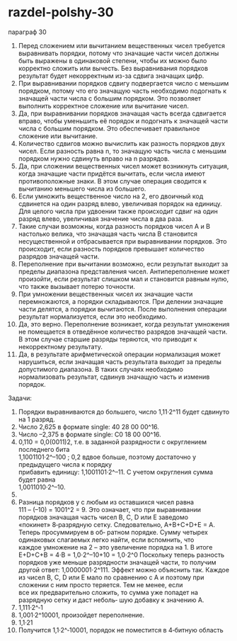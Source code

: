 # razdel-polshy-30
параграф 30

1. Перед сложением или вычитанием вещественных чисел требуется выравнивать порядки, потому что значащие части чисел должны быть выражены в одинаковой степени, чтобы их можно было корректно сложить или вычесть. Без выравнивания порядков результат будет некорректным из-за сдвига значащих цифр.
2. При выравнивании порядков сдвигу подвергается число с меньшим порядком, потому что его значащую часть необходимо подогнать к значащей части числа с большим порядком. Это позволяет выполнить корректное сложение или вычитание чисел.
3. Да, при выравнивании порядков значащая часть всегда сдвигается вправо, чтобы уменьшить её порядок и подогнать к значащей части числа с большим порядком. Это обеспечивает правильное сложение или вычитание.
4. Количество сдвигов можно вычислить как разность порядков двух чисел. Если разность равна n, то значащую часть числа с меньшим порядком нужно сдвинуть вправо на n разрядов.
5. Да, при сложении вещественных чисел может возникнуть ситуация, когда значащие части придётся вычитать, если числа имеют противоположные знаки. В этом случае операция сводится к вычитанию меньшего числа из большего.
6. Если умножить вещественное число на 2, его двоичный код сдвинется на один разряд влево, увеличивая порядок на единицу. Для целого числа при удвоении также происходит сдвиг на один разряд влево, увеличивая значение числа в два раза.
7. Такие случаи возможны, когда разность порядков чисел A и B настолько велика, что значащая часть числа B становится несущественной и отбрасывается при выравнивании порядков. Это происходит, если разность порядков превышает количество разрядов значащей части.
8. Переполнение при вычитании возможно, если результат выходит за пределы диапазона представления чисел. Антипереполнение может произойти, если результат слишком мал и становится равным нулю, что также вызывает потерю точности.
9. При умножении вещественных чисел их значащие части перемножаются, а порядки складываются. При делении значащие части делятся, а порядки вычитаются. После выполнения операции результат нормализуется, если это необходимо.
10. Да, это верно. Переполнение возникает, когда результат умножения не помещается в отведённое количество разрядов значащей части. В этом случае старшие разряды теряются, что приводит к некорректному результату.
11. Да, в результате арифметической операции нормализация может нарушиться, если значащая часть результата выходит за пределы допустимого диапазона. В таких случаях необходимо нормализовать результат, сдвинув значащую часть и изменив порядок.




Задачи:
1. Порядки выравниваются до большего, число 1,11·2^11 будет сдвинуто на 1 разряд. 
2. Число 2,625 в формате single: 40 28 00 00^16. 
3. Число –2,375 в формате single: C0 18 00 00^16. 
4. 0,110 =  0,0(0011)2, т.е. в заданной разрядности с округлением последнего бита  
1,1001101·2^–100 
; 0,2 вдвое больше, поэтому достаточно у предыдущего числа к порядку  
прибавить единицу: 1,1001101·2^–11. С учетом округления сумма будет равна   
1,0011010·2^–10. 
5. 
6.  Разница порядков у   с любым из оставшихся чисел равна   
111 – (–10) = 1001^2 = 9. 
Это означает, что при выравнивании порядков значащая часть чисел B, C, D или E заведомо  
«покинет» 8‐разрядную сетку. Следовательно, A+B+C+D+E = A. Теперь просуммируем в об‐ 
ратном порядке. Сумму четырех одинаковых слагаемых легко найти, если вспомнить, что  
каждое умножение на 2 – это увеличение порядка на 1. В итоге   
E+D+C+B = 4⋅B = 1,0⋅2^–10+10 = 1,0⋅2^0 
Поскольку теперь разность порядков уже меньше разрядности значащей части, то получим  
другой ответ: 1,0000001⋅2^111. Эффект можно объяснить так. Каждое из чисел B, C, D или E 
мало по сравнению с A и поэтому при сложении с ним просто теряется. Тем не менее, если  
все их предварительно сложить, то сумма уже попадет на разрядную сетку и даст неболь‐ 
шую добавку к значению A. 
7. 1,111·2^‐1 
8. 1,001·2^10001, произойдет переполнение.
9. 1,1·21   
10. Получится 1,1·2^‐10001, порядок не поместится в 4‐битную область
